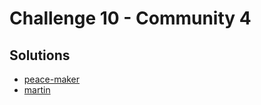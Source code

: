 # Challenge 10 - Community 4

## Solutions

* [peace-maker](peace-maker/doit.py)
* [martin](martin/exploit-cc4.py)
